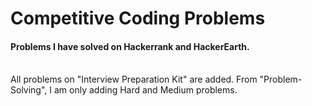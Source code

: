 <h1>Competitive Coding Problems</h1>

<h4>Problems I have solved on Hackerrank and HackerEarth.</h4> <br> All problems on "Interview Preparation Kit" are added. From "Problem-Solving", I am only adding Hard and Medium problems.
